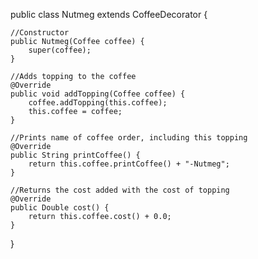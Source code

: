 public class Nutmeg extends CoffeeDecorator {

    //Constructor
    public Nutmeg(Coffee coffee) {
        super(coffee);
    }

    //Adds topping to the coffee
    @Override
    public void addTopping(Coffee coffee) {
        coffee.addTopping(this.coffee);
        this.coffee = coffee;
    }

    //Prints name of coffee order, including this topping
    @Override
    public String printCoffee() {
        return this.coffee.printCoffee() + "-Nutmeg";
    }

    //Returns the cost added with the cost of topping
    @Override
    public Double cost() {
        return this.coffee.cost() + 0.0;
    }
}
